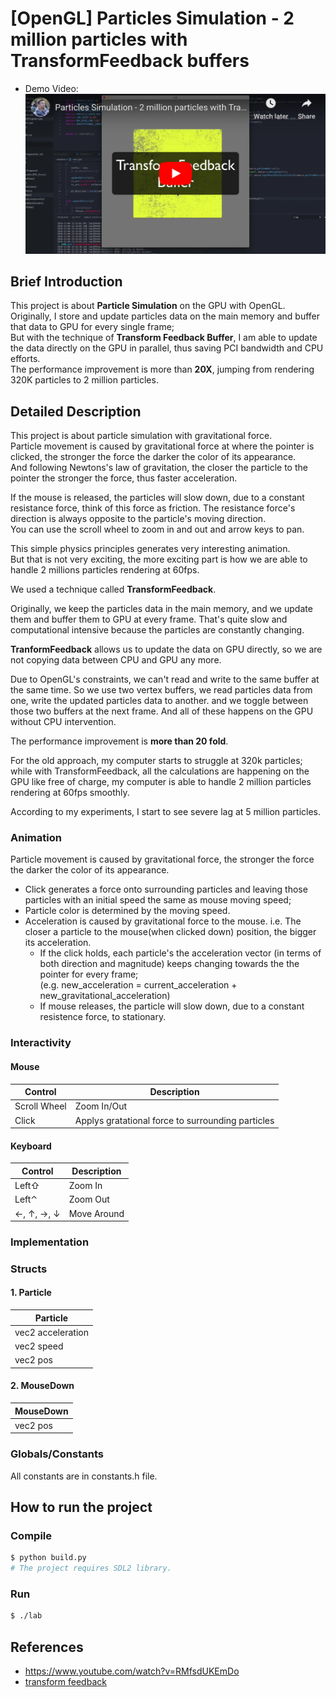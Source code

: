 # [OpenGL] Particles Simulation - 2 million particles with TransformFeedback buffers

* Demo Video:   
    [![Particles Simulation - 2 million particles with TransformFeedback buffers](youtube_demo.png)](https://youtu.be/nFGZ6Hcqzc8 "Demo Video")
 
## Brief Introduction
This project is about **Particle Simulation** on the GPU with OpenGL.  
Originally, I store and update particles data on the main memory and buffer that data to GPU for every single frame;  
But with the technique of **Transform Feedback Buffer**, I am able to update the data directly on the GPU in parallel, thus saving PCI bandwidth and CPU efforts.  
The performance improvement is more than **20X**, jumping from rendering 320K particles to 2 million particles. 

## Detailed Description 
This project is about particle simulation with gravitational force.  
Particle movement is caused by gravitational force at where the pointer is clicked, the stronger the force the darker the color of its appearance.  
And following Newtons's law of gravitation, the closer the particle to the pointer the stronger the force, thus faster acceleration. 

If the mouse is released, the particles will slow down, due to a constant resistance force, think of this force as friction. The resistance force's direction is always opposite to the particle's moving direction.  
You can use the scroll wheel to zoom in and out and arrow keys to pan. 

This simple physics principles generates very interesting animation.  
But that is not very exciting, the more exciting part is how we are able to handle 2 millions particles rendering at 60fps. 

We used a technique called **TransformFeedback**. 

Originally, we keep the particles data in the main memory, and we update them and buffer them to GPU at every frame. That's quite slow and computational intensive because the particles are constantly changing. 

**TranformFeedback** allows us to update the data on GPU directly, so we are not copying data between CPU and GPU any more. 

Due to OpenGL's constraints, we can't read and write to the same buffer at the same time. 
So we use two vertex buffers, we read particles data from one, write the updated particles data to another. and we toggle between those two buffers at the next frame. And all of these happens on the GPU without CPU intervention. 

The performance improvement is **more than 20 fold**. 

For the old approach, my computer starts to struggle at 320k particles;  
while with TransformFeedback, all the calculations are happening on the GPU like free of charge, my computer is able to handle 2 million particles rendering at 60fps smoothly. 

According to my experiments, I start to see severe lag at 5 million particles. 

### Animation
Particle movement is caused by gravitational force, the stronger the force the darker the color of its appearance. 

- Click generates a force onto surrounding particles and leaving those particles with an initial speed the same as mouse moving speed;
- Particle color is determined by the moving speed. 
- Acceleration is caused by gravitational force to the mouse. i.e. The closer a particle to the mouse(when clicked down) position, the bigger its acceleration. 
    - If the click holds, each particle's the acceleration vector (in terms of both direction and magnitude) keeps changing towards the the pointer for every frame;  
        (e.g. new_acceleration = current_acceleration + new_gravitational_acceleration)
    - If mouse releases, the particle will slow down, due to a constant resistence force, to stationary. 

### Interactivity 
#### Mouse 
| Control      | Description                                       |
| ------------ | ------------------------------------------------- |
| Scroll Wheel | Zoom In/Out                                       | 
| Click        | Applys gratational force to surrounding particles | 

#### Keyboard 
| Control    | Description |
| ---------- | ----------- |
| Left⇧      | Zoom In     | 
| Left⌃      | Zoom Out    | 
| ←, ↑, →, ↓ | Move Around | 


### Implementation 

### Structs 
#### 1. Particle 
| Particle          |
| ----------------- |
| vec2 acceleration |
| vec2 speed        |
| vec2 pos          |
#### 2. MouseDown
| MouseDown |
| --------- |
| vec2 pos  |

### Globals/Constants
All constants are in constants.h file. 
  
## How to run the project

### Compile
``` sh
$ python build.py
# The project requires SDL2 library. 
```
### Run
``` sh
$ ./lab
```
    
## References
  * https://www.youtube.com/watch?v=RMfsdUKEmDo
  * [transform feedback](https://github.com/g-truc/ogl-samples/blob/master/samples/gl-320-transform-feedback-interleaved.cpp)